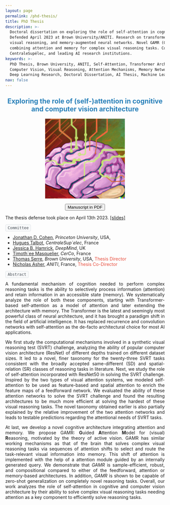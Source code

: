 ```yaml
---
layout: page
permalink: /phd-thesis/
title: PhD Thesis
description: >-
  Doctoral dissertation on exploring the role of self-attention in cognitive and computer vision architectures. 
  Defended April 2023 at Brown University/ANITI. Research on transformer architecture, attention mechanisms, 
  visual reasoning, and memory-augmented neural networks. Novel GAMR (Guided Attention Model for Reasoning) architecture 
  combining attention and memory for complex visual reasoning tasks. Committee included experts from Princeton, DeepMind, 
  CentraleSupélec, and leading AI research institutions.
keywords: >-
  PhD Thesis, Brown University, ANITI, Self-Attention, Transformer Architecture, Cognitive AI, 
  Computer Vision, Visual Reasoning, Attention Mechanisms, Memory Networks, GAMR, Neural Networks, 
  Deep Learning Research, Doctoral Dissertation, AI Thesis, Machine Learning PhD
nav: false
---
```


<!-- JSON-LD Structured Data for Thesis -->
<script type="application/ld+json">
{
  "@context": "https://schema.org",
  "@type": "Thesis",
  "name": "Exploring the role of (self-)attention in cognitive and computer vision architecture",
  "author": {
    "@type": "Person",
    "name": "Mohit Vaishnav",
    "affiliation": [
      {
        "@type": "EducationalOrganization",
        "name": "Brown University",
        "url": "https://www.brown.edu"
      },
      {
        "@type": "EducationalOrganization",
        "name": "ANITI - Artificial and Natural Intelligence Toulouse Institute",
        "url": "https://aniti.univ-toulouse.fr"
      }
    ]
  },
  "datePublished": "2023-04-13",
  "inLanguage": "en",
  "thesisAdvisor": [
    {
      "@type": "Person",
      "name": "Thomas Serre",
      "affiliation": {
        "@type": "EducationalOrganization",
        "name": "Brown University"
      }
    },
    {
      "@type": "Person",
      "name": "Nicholas Asher",
      "affiliation": {
        "@type": "Organization",
        "name": "ANITI"
      }
    }
  ],
  "about": [
    "Artificial Intelligence",
    "Machine Learning",
    "Computer Vision",
    "Attention Mechanisms",
    "Transformer Architecture",
    "Visual Reasoning",
    "Cognitive AI",
    "Memory Networks"
  ],
  "abstract": "A fundamental mechanism of cognition needed to perform complex reasoning tasks is the ability to selectively process information (attention) and retain information in an accessible state (memory). We systematically analyze the role of both these components, starting with Transformer-based self-attention as a model of attention and later extending the architecture with memory. The Transformer is the latest and seemingly most powerful class of neural architecture, and it has brought a paradigm shift in the field of artificial intelligence.",
  "url": "https://arxiv.org/abs/2306.14650",
  "identifier": {
    "@type": "PropertyValue",
    "propertyID": "arXiv",
    "value": "2306.14650"
  }
}
</script>

## <a class="thesis-title"><center>Exploring the role of (self-)attention in cognitive and computer vision architecture</center></a>


<p align="center">
<img src="../assets/pubimg/phdthesis.png" alt="Cover page" style="width:50%; border:0;">
</p>

<p align="center"><a href="https://arxiv.org/abs/2306.14650" target="_blank"><button type="button" class="btn btn-lg btn-primary">Manuscript in PDF</button></a></p>

<p>The thesis defense took place on April 13th 2023. <a href="https://docs.google.com/presentation/d/18MowWN7zjDfqUiJWD3pl3NsuSrrXtc4vnrcGjX2RErg/edit?usp=sharing" target="_blank">[slides]</a> </p>

<kbd> Committee </kbd>

* [Jonathan D. Cohen](http://pni.princeton.edu/faculty/jonathan-cohen), *Princeton University*, USA,
* [Hugues Talbot](https://hugues-talbot.github.io), *CentraleSup\`elec*, France
* [Jessica B. Hamrick](https://hugues-talbot.github.io), *DeepMind*, UK
* [Timoth\`ee Masquelier](https://cerco.cnrs.fr/pagesp/tim/), *CerCo*, France
* [Thomas Serre](https://serre-lab.clps.brown.edu/person/thomas-serre/), *Brown University*, USA, <a class="thesis-director">Thesis Director</a>
* [Nicholas Asher](https://www.cnrs.fr/fr/personne/nicholas-asher), *ANITI*, France, <a class="thesis-director">Thesis Co-Director</a>

<kbd> Abstract </kbd>

<p style='text-align: justify;'>
A fundamental mechanism of cognition needed to perform complex reasoning tasks is the ability to selectively process information (attention) and retain information in an accessible state (memory). We systematically analyze the role of both these components, starting with Transformer-based self-attention as a model of attention and later extending the architecture with memory. The Transformer is the latest and seemingly most powerful class of neural architecture, and it has brought a paradigm shift in the field of artificial intelligence. It has replaced recurrence and convolution networks with self-attention as the de-facto architectural choice for most AI applications. </p>

<p style='text-align: justify;'>We first study the computational mechanisms involved in a synthetic visual reasoning test (SVRT) challenge, analyzing the ability of popular computer vision architecture (ResNet) of different depths trained on different dataset sizes. It led to a novel, finer taxonomy for the twenty-three SVRT tasks consistent with the broadly accepted same-different (SD) and spatial-relation (SR) classes of reasoning tasks in literature. Next, we study the role of self-attention incorporated with ResNet50 in solving the SVRT challenge. Inspired by the two types of visual attention systems, we modeled self-attention to be used as feature-based and spatial attention to enrich the feature maps of a feedforward network. We evaluated the ability of these attention networks to solve the SVRT challenge and found the resulting architectures to be much more efficient at solving the hardest of these visual reasoning tasks. The novel taxonomy obtained earlier is also partially explained by the relative improvement of the two attention networks and leads to testable predictions regarding the attentional needs of SVRT tasks. </p>

<p style='text-align: justify;'>At last, we develop a novel cognitive architecture integrating attention and memory. We propose GAMR: <strong>G</strong>uided <strong>A</strong>ttention <strong>M</strong>odel for (visual) <strong>R</strong>easoning, motivated by the theory of active vision. GAMR has similar working mechanisms as that of the brain that solves complex visual reasoning tasks via sequences of attention shifts to select and route the task-relevant visual information into memory. This shift of attention is implemented with the help of a attention module guided by an internally generated query. We demonstrate that <em>GAMR</em> is sample-efficient, robust, and compositional compared to either of the feedforward, attention or memory-based architectures. In addition, <em>GAMR</em> is shown to be capable of zero-shot generalization on completely novel reasoning tasks. Overall, our work analyzes the role of self-attention in cognitive and computer vision architecture by their ability to solve complex visual reasoning tasks needing  attention as a key component to efficiently solve reasoning tasks.
</p>

<style>
  .thesis-title {
    color: #2980b9 !important;
    text-decoration: none;
  }

  html[data-theme='dark'] .thesis-title {
    color: var(--global-theme-color) !important;
  }

  .thesis-director {
    color: #e74c3c !important;
    text-decoration: none;
  }

  html[data-theme='dark'] .thesis-director {
    color: #ff6b6b !important;
  }

  kbd {
    background-color: #f8f9fa;
    border: 1px solid #dee2e6;
    border-radius: 0.25rem;
    color: #495057;
    font-size: 0.875em;
    padding: 0.2rem 0.4rem;
  }

  html[data-theme='dark'] kbd {
    background-color: #333;
    border: 1px solid #555;
    color: var(--global-text-color);
  }
</style>